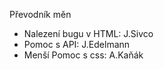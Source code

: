 Převodník měn
 - Nalezení bugu v HTML:	J.Sivco
 - Pomoc s API:	J.Edelmann
 - Menší Pomoc s css:	A.Kaňák
